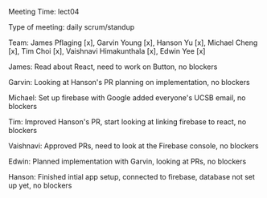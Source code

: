 Meeting Time: lect04

Type of meeting: daily scrum/standup

Team: James Pflaging [x], Garvin Young [x], Hanson Yu [x], Michael Cheng [x], Tim Choi [x], Vaishnavi Himakunthala [x], Edwin Yee [x]

James: Read about React, need to work on Button, no blockers

Garvin: Looking at Hanson's PR planning on implementation, no blockers

Michael: Set up firebase with Google added everyone's UCSB email, no blockers

Tim: Improved Hanson's PR, start looking at linking firebase to react, no blockers

Vaishnavi: Approved PRs, need to look at the Firebase console, no blockers

Edwin: Planned implementation with Garvin, looking at PRs, no blockers

Hanson: Finished intial app setup, connected to firebase, database not set up yet, no blockers
